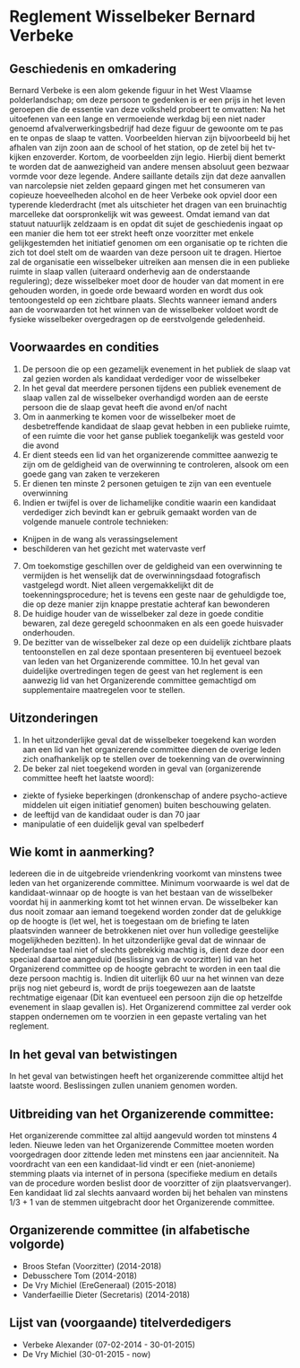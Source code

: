 # Reglement Wisselbeker Bernard Verbeke

## Geschiedenis en omkadering

Bernard Verbeke is een alom gekende figuur in het West Vlaamse polderlandschap; om deze persoon te gedenken is er een prijs in het leven geroepen die de essentie van deze volksheld probeert te omvatten: Na het uitoefenen van een lange en vermoeiende werkdag bij een niet nader genoemd afvalverwerkingsbedrijf had deze figuur de gewoonte om te pas en te onpas de slaap te vatten. Voorbeelden hiervan zijn bijvoorbeeld bij het afhalen van zijn zoon aan de school of het station, op de zetel bij het tv-kijken enzoverder. Kortom, de voorbeelden zijn legio. Hierbij dient bemerkt te worden dat de aanwezigheid van andere mensen absoluut geen bezwaar vormde voor deze legende. Andere saillante details zijn dat deze aanvallen van narcolepsie niet zelden gepaard gingen met het consumeren van copieuze hoeveelheden alcohol en de heer Verbeke ook opviel door een typerende klederdracht (met als uitschieter het dragen van een bruinachtig marcelleke dat oorspronkelijk wit was geweest.
Omdat iemand van dat statuut natuurlijk zeldzaam is en opdat dit sujet de geschiedenis ingaat op een manier die hem tot eer strekt heeft onze voorzitter met enkele gelijkgestemden het initiatief genomen om een organisatie op te richten die zich tot doel stelt om de waarden van deze persoon uit te dragen. Hiertoe zal de organisatie een wisselbeker uitreiken aan mensen die in een publieke ruimte in slaap vallen (uiteraard onderhevig aan de onderstaande regulering); deze wisselbeker moet door de houder van dat moment in ere gehouden worden, in goede orde bewaard worden en wordt dus ook tentoongesteld op een zichtbare plaats. Slechts wanneer iemand anders aan de voorwaarden tot het winnen van de wisselbeker voldoet wordt de fysieke wisselbeker overgedragen op de eerstvolgende geledenheid.  


## Voorwaardes en condities
1. De persoon die op een gezamelijk evenement in het publiek de slaap vat zal gezien worden als kandidaat verdediger voor de wisselbeker
2. In het geval dat meerdere personen tijdens een publiek evenement de slaap vallen zal de wisselbeker overhandigd worden aan de eerste persoon die de slaap gevat heeft die avond en/of nacht
3. Om in aanmerking te komen voor de wisselbeker moet de desbetreffende kandidaat de slaap gevat hebben in een publieke ruimte, of een ruimte die voor het ganse publiek toegankelijk was gesteld voor die avond 
4. Er dient steeds een lid van het organizerende committee aanwezig te zijn om de geldigheid van de overwinning te controleren, alsook om een goede gang van zaken te verzekeren
5. Er dienen ten minste 2 personen getuigen te zijn van een eventuele overwinning 
6. Indien er twijfel is over de lichamelijke conditie waarin een kandidaat verdediger zich bevindt kan er gebruik gemaakt worden van de volgende manuele controle technieken:
  - Knijpen in de wang als verassingselement
  - beschilderen van het gezicht met watervaste verf
7. Om toekomstige geschillen over de geldigheid van een overwinning te vermijden is het wenselijk dat de overwinningsdaad fotografisch vastgelegd wordt. Niet alleen vergemakkelijkt dit de toekenningsprocedure; het is tevens een geste naar de gehuldigde toe, die op deze manier zijn knappe prestatie achteraf kan bewonderen
8. De huidige houder van de wisselbeker zal deze in goede conditie bewaren, zal deze geregeld schoonmaken en als een goede huisvader onderhouden. 
9. De bezitter van de wisselbeker zal deze op een duidelijk zichtbare plaats tentoonstellen en zal deze spontaan presenteren bij eventueel bezoek van leden van het Organizerende committee. 
10.In het geval van duidelijke overtredingen tegen de geest van het reglement is een aanwezig lid van het Organizerende committee gemachtigd om supplementaire maatregelen voor te stellen.


## Uitzonderingen
1. In het uitzonderlijke geval dat de wisselbeker toegekend kan worden aan een lid van het organizerende committee dienen de overige leden zich onafhankelijk op te stellen over de toekenning van de overwinning
2. De beker zal niet toegekend worden in geval van (organizerende committee heeft het laatste woord):
  - ziekte of fysieke beperkingen (dronkenschap of andere psycho-actieve middelen uit eigen initiatief genomen) buiten beschouwing gelaten.
  - de leeftijd van de kandidaat ouder is dan 70 jaar
  - manipulatie of een duidelijk geval van spelbederf

## Wie komt in aanmerking?
Iedereen die in de uitgebreide vriendenkring voorkomt van minstens twee leden van het organizerende committee. Minimum voorwaarde is wel dat de kandidaat-winnaar op de hoogte is van het bestaan van de wisselbeker voordat hij in aanmerking komt tot het winnen ervan. De wisselbeker kan dus nooit zomaar aan iemand toegekend worden zonder dat de gelukkige op de hoogte is (let wel, het is toegestaan om de briefing te laten plaatsvinden wanneer de betrokkenen niet over hun volledige geestelijke mogelijkheden bezitten).
In het uitzonderlijke geval dat de winnaar de Nederlandse taal niet of slechts gebrekkig machtig is, dient deze door een speciaal daartoe aangeduid (beslissing van de voorzitter) lid van het Organizerend committee op de hoogte gebracht te worden in een taal die deze persoon machtig is. Indien dit uiterlijk 60 uur na het winnen van deze prijs nog niet gebeurd is, wordt de prijs toegewezen aan de laatste rechtmatige eigenaar (Dit kan eventueel een persoon zijn die op hetzelfde evenement in slaap gevallen is). Het Organizerend committee zal verder ook stappen ondernemen om te voorzien in een gepaste vertaling van het reglement.

## In het geval van betwistingen

In het geval van betwistingen heeft het organizerende committee altijd het laatste woord. Beslissingen zullen unaniem genomen worden.

## Uitbreiding van het Organizerende committee:

Het organizerende committee zal altijd aangevuld worden tot minstens 4 leden. Nieuwe leden van het Organizerende Committee moeten worden voorgedragen door zittende leden met minstens een jaar ancienniteit. Na voordracht van een een kandidaat-lid vindt er een (niet-anonieme) stemming plaats via internet of in persona (specifieke medium en details van de procedure worden beslist door de voorzitter of zijn plaatsvervanger). Een kandidaat lid zal slechts aanvaard worden bij het behalen van minstens 1/3 + 1 van de stemmen uitgebracht door het Organizerende committee.

## Organizerende committee (in alfabetische volgorde)
- Broos Stefan (Voorzitter) (2014-2018)
- Debusschere Tom (2014-2018)
- De Vry Michiel (EreGeneraal) (2015-2018)
- Vanderfaeillie Dieter (Secretaris) (2014-2018)

## Lijst van (voorgaande) titelverdedigers
- Verbeke Alexander (07-02-2014 - 30-01-2015)
- De Vry Michiel (30-01-2015 - now)
